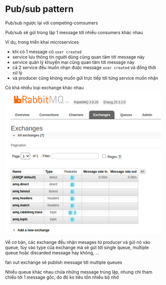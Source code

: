# Pub/sub pattern

Pub/sub ngược lại với competing-comsumers

Pub/sub sẽ gửi trùng lặp 1 message tới nhiều consumers khác nhau

Ví dụ, trong triển khai microservices

- khi có 1 message có `user created`
- service lưu thông tin người dùng cũng quan tâm tới message này
- service quản lý khuyến mại cũng quan tâm tới message này
- cả 2 service đều muốn nhạn được message `user created` và đồng thời xử lý
- và producer cũng không muốn gửi trực tiếp tới từng service muốn nhận

Có khá nhiều loại exchange khác nhau
![alt text](image.png)

Về cơ bản, các exchange đều nhận mesages từ producer và gửi nó vào queue, tùy vào type của exchange mà sẽ gửi tới single queue, multiple queue hoặc discarded message hay không, ...

fan out exchange sẽ publish message tới multiple queues

Nhiều queue khác nhau chứa những message trùng lặp, nhưng chỉ tham chiếu tới 1 message gốc, do đó ko tiêu tốn nhiều bộ nhớ